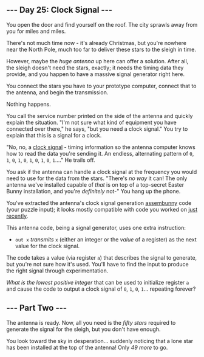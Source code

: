 <article class="day-desc"><h2>--- Day 25: Clock Signal ---</h2><p>You open the door and find yourself on the roof. The city sprawls away from you for miles and miles.</p>
<p>There's not much time now - it's already Christmas, but you're nowhere near the North Pole, much too far to deliver these stars to the sleigh in time.</p>
<p>However, maybe the <em>huge antenna</em> up here can offer a solution. After all, the sleigh doesn't need the stars, exactly; it needs the timing data they provide, and you happen to have a massive signal generator right here.</p>
<p>You connect the stars you have to your prototype computer, connect that to the antenna, and begin the transmission.</p>
<p><span title="Then again, if something ever works on the first try, you should be *very* suspicious.">Nothing happens.</span></p>
<p>You call the service number printed on the side of the antenna and quickly explain the situation. "I'm not sure what kind of equipment you have connected over there," he says, "but you need a clock signal." You try to explain that this is a signal for a clock.</p>
<p>"No, no, a <a href="https://en.wikipedia.org/wiki/Clock_signal">clock signal</a> - timing information so the antenna computer knows how to read the data you're sending it. An endless, alternating pattern of <code>0</code>, <code>1</code>, <code>0</code>, <code>1</code>, <code>0</code>, <code>1</code>, <code>0</code>, <code>1</code>, <code>0</code>, <code>1</code>...." He trails off.</p>
<p>You ask if the antenna can handle a clock signal at the frequency you would need to use for the data from the stars. "There's <em>no way</em> it can! The only antenna we've installed capable of <em>that</em> is on top of a top-secret Easter Bunny installation, and you're <em>definitely</em> not-" You hang up the phone.</p>
<p>You've extracted the antenna's clock signal generation <a href="12">assembunny</a> code (your puzzle input); it looks mostly compatible with code you worked on <a href="23">just recently</a>.</p>
<p>This antenna code, being a signal generator, uses one extra instruction:</p>
<ul>
<li><code>out x</code> <em>transmits</em> <code>x</code> (either an integer or the <em>value</em> of a register) as the next value for the clock signal.</li>
</ul>
<p>The code takes a value (via register <code>a</code>) that describes the signal to generate, but you're not sure how it's used. You'll have to find the input to produce the right signal through experimentation.</p>
<p><em>What is the lowest positive integer</em> that can be used to initialize register <code>a</code> and cause the code to output a clock signal of <code>0</code>, <code>1</code>, <code>0</code>, <code>1</code>... repeating forever?</p>
</article>
<article class="day-desc"><h2 id="part2">--- Part Two ---</h2><p>The antenna is ready. Now, all you need is the <em class="star">fifty stars</em> required to generate the signal for the sleigh, but you don't have enough.</p>
<p>You look toward the sky in desperation... suddenly noticing that a lone star has been installed at the top of the antenna!  Only <em>49 more</em> to go.</p>
</article>
